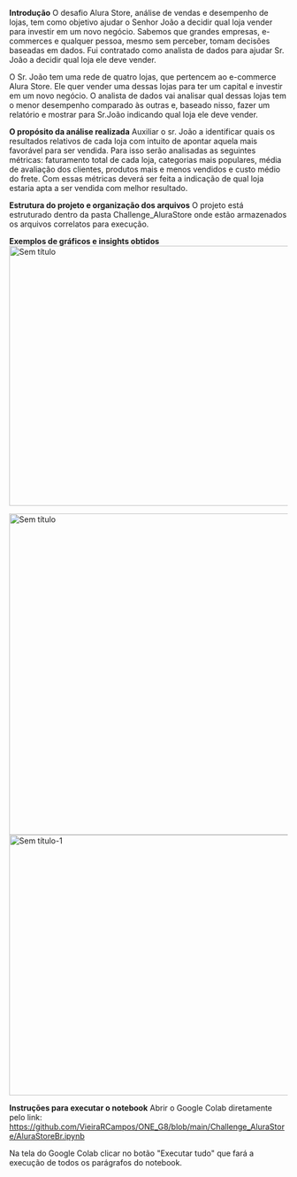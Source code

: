 **Introdução**
O desafio Alura Store, análise de vendas e desempenho de lojas, tem como objetivo ajudar o Senhor João a decidir qual loja vender para investir em um novo negócio. Sabemos que grandes empresas, e-commerces e qualquer pessoa, mesmo sem perceber, tomam decisões baseadas em dados. Fui contratado como analista de dados para ajudar Sr. João a decidir qual loja ele deve vender.

O Sr. João tem uma rede de quatro lojas, que pertencem ao e-commerce Alura Store. Ele quer vender uma dessas lojas para ter um capital e investir em um novo negócio. O analista de dados vai analisar qual dessas lojas tem o menor desempenho comparado às outras e, baseado nisso, fazer um relatório e mostrar para Sr.João indicando qual loja ele deve vender.

**O propósito da análise realizada**
Auxiliar o sr. João a identificar quais os resultados relativos de cada loja com intuito de apontar aquela mais favorável para ser vendida.  Para isso serão analisadas as seguintes métricas: faturamento total de cada loja, categorias mais populares, média de avaliação dos clientes, produtos mais e menos vendidos e custo médio do frete. Com essas métricas deverá ser feita a indicação de qual loja estaria apta a ser vendida com melhor resultado.

**Estrutura do projeto e organização dos arquivos**
O projeto está estruturado dentro da pasta Challenge_AluraStore onde estão armazenados os arquivos correlatos para execução.

**Exemplos de gráficos e insights obtidos**
<img width="613" height="470" alt="Sem título" src="https://github.com/user-attachments/assets/68e77b95-7c0d-4a3a-b302-2ed6968b5ae2" />

<img width="631" height="581" alt="Sem título" src="https://github.com/user-attachments/assets/f6c389e4-c928-42e3-831f-4fd00a7db7ee" />

<img width="700" height="471" alt="Sem título-1" src="https://github.com/user-attachments/assets/fb972653-24c6-4420-aea4-46f8edbebca1" />


**Instruções para executar o notebook**
Abrir o Google Colab diretamente pelo link:  https://github.com/VieiraRCampos/ONE_G8/blob/main/Challenge_AluraStore/AluraStoreBr.ipynb

Na tela do Google Colab clicar no botão "Executar tudo" que fará a execução de todos os parágrafos do notebook. 

